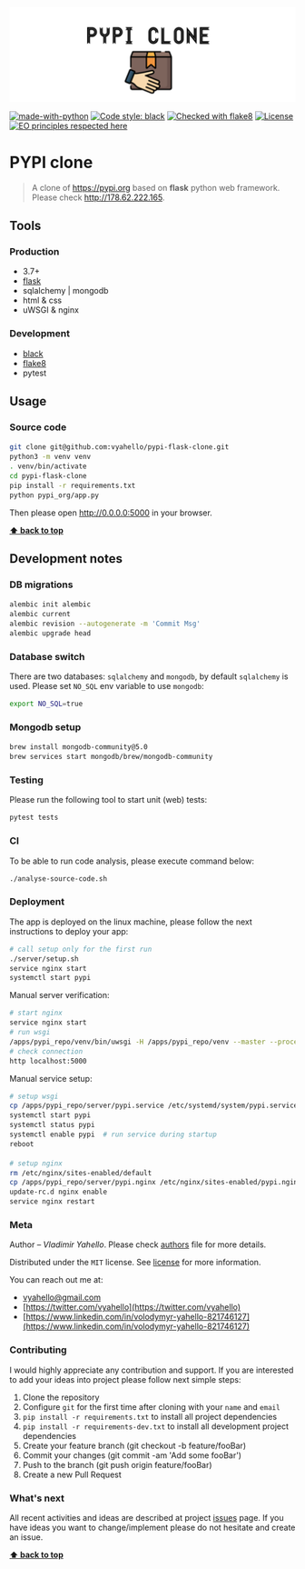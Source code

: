 ![Screenshot](logo.png)

[![made-with-python](https://img.shields.io/badge/Made%20with-Python-1f425f.svg)](https://www.python.org/)
[![Code style: black](https://img.shields.io/badge/code%20style-black-000000.svg)](https://github.com/psf/black)
[![Checked with flake8](https://img.shields.io/badge/flake8-checked-blue)](http://flake8.pycqa.org/)
[![License](https://img.shields.io/badge/license-MIT-green.svg)](LICENSE.md)
[![EO principles respected here](https://www.elegantobjects.org/badge.svg)](https://www.elegantobjects.org)

# PYPI clone

> A clone of https://pypi.org based on **flask** python web framework. Please check http://178.62.222.165.

## Tools

### Production
- 3.7+
- [flask](https://flask.palletsprojects.com/en/2.0.x/) 
- sqlalchemy | mongodb
- html & css 
- uWSGI & nginx

### Development

- [black](https://black.readthedocs.io/en/stable/)
- [flake8](http://flake8.pycqa.org/en/latest/)
- pytest

## Usage

### Source code

```bash
git clone git@github.com:vyahello/pypi-flask-clone.git
python3 -m venv venv 
. venv/bin/activate
cd pypi-flask-clone
pip install -r requirements.txt
python pypi_org/app.py
```

Then please open http://0.0.0.0:5000 in your browser.

**[⬆ back to top](#pypi-clone)**

## Development notes

### DB migrations 
```bash
alembic init alembic
alembic current 
alembic revision --autogenerate -m 'Commit Msg'
alembic upgrade head
```

### Database switch 

There are two databases: `sqlalchemy` and `mongodb`, by default `sqlalchemy` is used. Please set `NO_SQL` env variable to use `mongodb`:
```bash
export NO_SQL=true
```

### Mongodb setup 

```bash
brew install mongodb-community@5.0
brew services start mongodb/brew/mongodb-community
```

### Testing 

Please run the following tool to start unit (web) tests:
```bash
pytest tests
```

### CI

To be able to run code analysis, please execute command below:
```bash
./analyse-source-code.sh
```

### Deployment

The app is deployed on the linux machine, please follow the next instructions to deploy your app:

```bash
# call setup only for the first run
./server/setup.sh
service nginx start
systemctl start pypi
```

Manual server verification:
```bash
# start nginx
service nginx start
# run wsgi
/apps/pypi_repo/venv/bin/uwsgi -H /apps/pypi_repo/venv --master --processes 4 --threads 2 --http :5000 --manage-script-name --python-path /apps/pypi_repo --mount /=wsgi:app
# check connection 
http localhost:5000
```

Manual service setup:
```bash
# setup wsgi
cp /apps/pypi_repo/server/pypi.service /etc/systemd/system/pypi.service
systemctl start pypi
systemctl status pypi
systemctl enable pypi  # run service during startup
reboot

# setup nginx
rm /etc/nginx/sites-enabled/default
cp /apps/pypi_repo/server/pypi.nginx /etc/nginx/sites-enabled/pypi.nginx
update-rc.d nginx enable
service nginx restart
```

### Meta

Author – _Vladimir Yahello_. Please check [authors](AUTHORS.md) file for more details.

Distributed under the `MIT` license. See [license](LICENSE.md) for more information.

You can reach out me at:
* [vyahello@gmail.com](vyahello@gmail.com)
* [https://twitter.com/vyahello](https://twitter.com/vyahello)
* [https://www.linkedin.com/in/volodymyr-yahello-821746127](https://www.linkedin.com/in/volodymyr-yahello-821746127)

### Contributing

I would highly appreciate any contribution and support. If you are interested to add your ideas into project please follow next simple steps:

1. Clone the repository
2. Configure `git` for the first time after cloning with your `name` and `email`
3. `pip install -r requirements.txt` to install all project dependencies
4. `pip install -r requirements-dev.txt` to install all development project dependencies
5. Create your feature branch (git checkout -b feature/fooBar)
6. Commit your changes (git commit -am 'Add some fooBar')
7. Push to the branch (git push origin feature/fooBar)
8. Create a new Pull Request

### What's next

All recent activities and ideas are described at project [issues](https://github.com/vyahello/pypi/issues) page. 
If you have ideas you want to change/implement please do not hesitate and create an issue.

**[⬆ back to top](#pypi-clone)**
